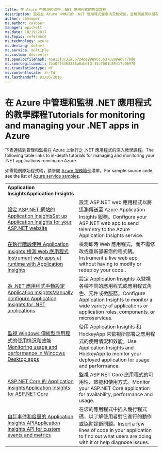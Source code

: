 ```yaml
---
title: 在 Azure 中管理和監視 .NET 應用程式的教學課程
description: 監視在 Azure 中執行的 .NET 應用程式健康情況和效能，並檢測遙測以儲存使用者如何使用應用程式的相關資訊。
author: camsoper
ms.author: casoper
manager: wpickett
ms.date: 10/19/2017
ms.topic: reference
ms.technology: azure
ms.devlang: dotnet
ms.service: multiple
ms.custom: devcenter
ms.openlocfilehash: 46912f3c31a56724de90e90c36370209ed5c7bd8
ms.sourcegitcommit: 3ba0ff4463338a0ab0f3f15a7601b89417c06970
ms.translationtype: HT
ms.contentlocale: zh-TW
ms.lasthandoff: 03/05/2018
---
```

# <a name="tutorials-for-monitoring-and-managing-your-net-apps-in-azure"></a><span data-ttu-id="e70e6-103">在 Azure 中管理和監視 .NET 應用程式的教學課程</span><span class="sxs-lookup"><span data-stu-id="e70e6-103">Tutorials for monitoring and managing your .NET apps in Azure</span></span>

<span data-ttu-id="e70e6-104">下表連結到管理和監視在 Azure 上執行之 .NET 應用程式的深入教學課程。</span><span class="sxs-lookup"><span data-stu-id="e70e6-104">The following table links to in-depth tutorials for managing and monitoring your .NET applications running on Azure.</span></span> 

<span data-ttu-id="e70e6-105">如需範例原始程式碼，請參閱 [Azure 服務範例](https://azure.microsoft.com/resources/samples/?platform=dotnet)清單。</span><span class="sxs-lookup"><span data-stu-id="e70e6-105">For sample source code, see the list of [Azure service samples](https://azure.microsoft.com/resources/samples/?platform=dotnet).</span></span>

| | |
|---|---|
| <span data-ttu-id="e70e6-106">**Application Insights**</span><span class="sxs-lookup"><span data-stu-id="e70e6-106">**Application Insights**</span></span> ||
| <span data-ttu-id="e70e6-107">[設定 ASP.NET 網站的 Application Insights][1]</span><span class="sxs-lookup"><span data-stu-id="e70e6-107">[Set up Application Insights for your ASP.NET website][1]</span></span> | <span data-ttu-id="e70e6-108">設定 ASP.NET web 應用程式以將遙測傳送至 Azure Application Insights 服務。</span><span class="sxs-lookup"><span data-stu-id="e70e6-108">Configure your ASP.NET web app to send telemetry to the Azure Application Insights service.</span></span> | 
| <span data-ttu-id="e70e6-109">[在執行階段使用 Application Insights 檢測 Web 應用程式][2]</span><span class="sxs-lookup"><span data-stu-id="e70e6-109">[Instrument web apps at runtime with Application Insights][2]</span></span> | <span data-ttu-id="e70e6-110">檢測即時 Web 應用程式，而不需修改或重新部署您的程式碼。</span><span class="sxs-lookup"><span data-stu-id="e70e6-110">Instrument a live web app without having to modify or redeploy your code..</span></span> | 
| <span data-ttu-id="e70e6-111">[為 .NET 應用程式手動設定 Application Insights][3]</span><span class="sxs-lookup"><span data-stu-id="e70e6-111">[Manually configure Application Insights for .NET applications][3]</span></span> | <span data-ttu-id="e70e6-112">設定 Application Insights 以監視各種不同的應用程式或應用程式角色、元件或微服務。</span><span class="sxs-lookup"><span data-stu-id="e70e6-112">Configure Application Insights to monitor a wide variety of applications or application roles, components, or microservices.</span></span> | 
| <span data-ttu-id="e70e6-113">[監視 Windows 傳統型應用程式的使用情況和效能][4]</span><span class="sxs-lookup"><span data-stu-id="e70e6-113">[Monitoring usage and performance in Windows Desktop apps][4]</span></span> | <span data-ttu-id="e70e6-114">使用 Application Insights 和 HockeyApp 來監視所部署之應用程式的使用情況和效能。</span><span class="sxs-lookup"><span data-stu-id="e70e6-114">Use Application Insights and HockeyApp to monitor your deployed application for usage and performance.</span></span> | 
| <span data-ttu-id="e70e6-115">[ASP.NET Core 的 Application Insights][5]</span><span class="sxs-lookup"><span data-stu-id="e70e6-115">[Application Insights for ASP.NET Core][5]</span></span> | <span data-ttu-id="e70e6-116">監視 ASP.NET Core 應用程式的可用性、效能和使用方式。</span><span class="sxs-lookup"><span data-stu-id="e70e6-116">Monitor your ASP.NET Core application for availability, performance and usage.</span></span> | 
| <span data-ttu-id="e70e6-117">[自訂事件和度量的 Application Insights API][6]</span><span class="sxs-lookup"><span data-stu-id="e70e6-117">[Application Insights API for custom events and metrics][6]</span></span> | <span data-ttu-id="e70e6-118">在您的應用程式中插入幾行程式碼，以了解使用者對它進行的動作或協助診斷問題。</span><span class="sxs-lookup"><span data-stu-id="e70e6-118">Insert a few lines of code in your application to find out what users are doing with it or help diagnose issues.</span></span> | 


[1]: /azure/application-insights/app-insights-asp-net
[2]: /azure/application-insights/app-insights-monitor-performance-live-website-now
[3]: /azure/application-insights/app-insights-windows-services
[4]: /azure/application-insights/app-insights-windows-desktop
[5]: /azure/application-insights/app-insights-asp-net-core
[6]: /azure/application-insights/app-insights-api-custom-events-metrics
